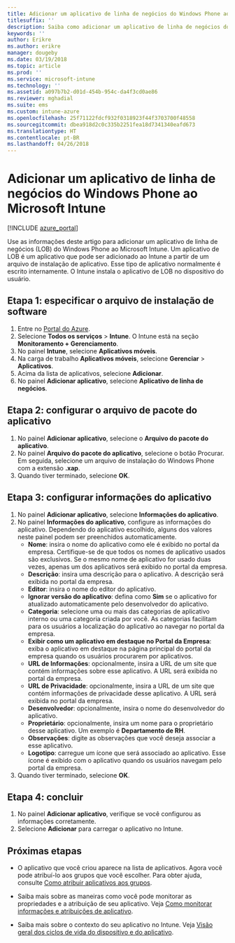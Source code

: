 ```yaml
---
title: Adicionar um aplicativo de linha de negócios do Windows Phone ao Microsoft Intune
titlesuffix: ''
description: Saiba como adicionar um aplicativo de linha de negócios do Windows Phone ao Intune.
keywords: ''
author: Erikre
ms.author: erikre
manager: dougeby
ms.date: 03/19/2018
ms.topic: article
ms.prod: ''
ms.service: microsoft-intune
ms.technology: ''
ms.assetid: a097b7b2-d01d-454b-954c-da4f3cd0ae86
ms.reviewer: mghadial
ms.suite: ems
ms.custom: intune-azure
ms.openlocfilehash: 25f71122fdcf932f0318923f44f3703700f48558
ms.sourcegitcommit: dbea918d2c0c335b2251fea18d7341340eafd673
ms.translationtype: HT
ms.contentlocale: pt-BR
ms.lasthandoff: 04/26/2018
---
```

# <a name="add-a-windows-phone-line-of-business-app-to-microsoft-intune"></a>Adicionar um aplicativo de linha de negócios do Windows Phone ao Microsoft Intune

[!INCLUDE [azure_portal](./includes/azure_portal.md)]

Use as informações deste artigo para adicionar um aplicativo de linha de negócios (LOB) do Windows Phone ao Microsoft Intune. Um aplicativo de LOB é um aplicativo que pode ser adicionado ao Intune a partir de um arquivo de instalação de aplicativo. Esse tipo de aplicativo normalmente é escrito internamente. O Intune instala o aplicativo de LOB no dispositivo do usuário. 

## <a name="step-1-specify-the-software-setup-file"></a>Etapa 1: especificar o arquivo de instalação de software

1. Entre no [Portal do Azure](https://portal.azure.com).
2. Selecione **Todos os serviços** > **Intune**. O Intune está na seção **Monitoramento + Gerenciamento**.
3. No painel **Intune**, selecione **Aplicativos móveis**.
4. Na carga de trabalho **Aplicativos móveis**, selecione **Gerenciar** > **Aplicativos**.
5. Acima da lista de aplicativos, selecione **Adicionar**.
6. No painel **Adicionar aplicativo**, selecione **Aplicativo de linha de negócios**.

## <a name="step-2-configure-the-app-package-file"></a>Etapa 2: configurar o arquivo de pacote do aplicativo

1. No painel **Adicionar aplicativo**, selecione o **Arquivo do pacote do aplicativo**.
2. No painel **Arquivo do pacote do aplicativo**, selecione o botão Procurar. Em seguida, selecione um arquivo de instalação do Windows Phone com a extensão **.xap**.
3. Quando tiver terminado, selecione **OK**.


## <a name="step-3-configure-app-information"></a>Etapa 3: configurar informações do aplicativo

1. No painel **Adicionar aplicativo**, selecione **Informações do aplicativo**.
2. No painel **Informações do aplicativo**, configure as informações do aplicativo. Dependendo do aplicativo escolhido, alguns dos valores neste painel podem ser preenchidos automaticamente.
    - **Nome**: insira o nome do aplicativo como ele é exibido no portal da empresa. Certifique-se de que todos os nomes de aplicativo usados são exclusivos. Se o mesmo nome de aplicativo for usado duas vezes, apenas um dos aplicativos será exibido no portal da empresa.
    - **Descrição**: insira uma descrição para o aplicativo. A descrição será exibida no portal da empresa.
    - **Editor**: insira o nome do editor do aplicativo.
    - **Ignorar versão do aplicativo**: defina como **Sim** se o aplicativo for atualizado automaticamente pelo desenvolvedor do aplicativo.
    - **Categoria**: selecione uma ou mais das categorias de aplicativo interno ou uma categoria criada por você. As categorias facilitam para os usuários a localização do aplicativo ao navegar no portal da empresa.
    - **Exibir como um aplicativo em destaque no Portal da Empresa**: exiba o aplicativo em destaque na página principal do portal da empresa quando os usuários procurarem por aplicativos.
    - **URL de Informações**: opcionalmente, insira a URL de um site que contém informações sobre esse aplicativo. A URL será exibida no portal da empresa.
    - **URL de Privacidade**: opcionalmente, insira a URL de um site que contém informações de privacidade desse aplicativo. A URL será exibida no portal da empresa.
    - **Desenvolvedor**: opcionalmente, insira o nome do desenvolvedor do aplicativo.
    - **Proprietário**: opcionalmente, insira um nome para o proprietário desse aplicativo. Um exemplo é **Departamento de RH**.
    - **Observações**: digite as observações que você deseja associar a esse aplicativo.
    - **Logotipo**: carregue um ícone que será associado ao aplicativo. Esse ícone é exibido com o aplicativo quando os usuários navegam pelo portal da empresa.
3. Quando tiver terminado, selecione **OK**.

## <a name="step-4-finish-up"></a>Etapa 4: concluir

1. No painel **Adicionar aplicativo**, verifique se você configurou as informações corretamente.
2. Selecione **Adicionar** para carregar o aplicativo no Intune.

## <a name="next-steps"></a>Próximas etapas

- O aplicativo que você criou aparece na lista de aplicativos. Agora você pode atribuí-lo aos grupos que você escolher. Para obter ajuda, consulte [Como atribuir aplicativos aos grupos](apps-deploy.md).

- Saiba mais sobre as maneiras como você pode monitorar as propriedades e a atribuição de seu aplicativo. Veja [Como monitorar informações e atribuições de aplicativo](apps-monitor.md).

- Saiba mais sobre o contexto do seu aplicativo no Intune. Veja [Visão geral dos ciclos de vida do dispositivo e do aplicativo](introduction-device-app-lifecycles.md).

